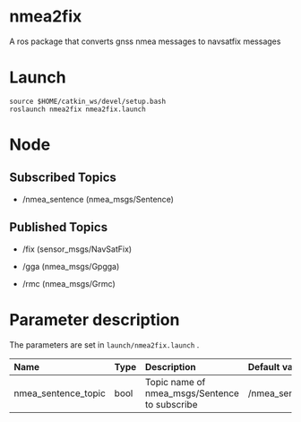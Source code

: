 nmea2fix
==========

A ros package that converts gnss nmea messages to navsatfix messages


# Launch

~~~
source $HOME/catkin_ws/devel/setup.bash
roslaunch nmea2fix nmea2fix.launch
~~~

# Node

## Subscribed Topics
 - /nmea_sentence (nmea_msgs/Sentence)

## Published Topics

 - /fix (sensor_msgs/NavSatFix)

 - /gga (nmea_msgs/Gpgga)

 - /rmc (nmea_msgs/Grmc)


# Parameter description

The parameters are set in `launch/nmea2fix.launch` .

|Name|Type|Description|Default value|
|:---|:---|:---|:---|
|nmea_sentence_topic|bool|Topic name of nmea_msgs/Sentence to subscribe|/nmea_sentence|